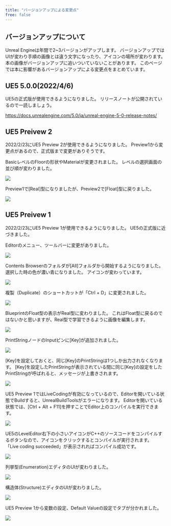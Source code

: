 ```yaml
---
title: "バージョンアップによる変更点"
free: false
---
```


## バージョンアップについて

Unreal Engineは年間で2~3バージョンがアップします。
バージョンアップではUIが変わり手順の画像とは違う文字になったり、アイコンの場所が変わります。
本の画像がバージョンアップに追いついていないことがあります。
このページでは本に影響があるバージョンアップによる変更点をまとめています。

## UE5 5.0.0(2022/4/6)

UE5の正式版が使用できるようになりました。
リリースノートが公開されているので一読しましょう。

https://docs.unrealengine.com/5.0/ja/unreal-engine-5-0-release-notes/

## UE5 Preivew 2

2022/2/23にUE5 Preview 2が使用できるようになりました。
Preview1から変更点があるので、正式版まで変更がありそうです。

BasicレベルのFloorの形状やMaterialが変更されました。
レベルの選択画面の並び順が変わりました。

![](/images/books/ue5_starter_cpp_and_bp_001/chap_00_version_update/2022-03-09-06-03-22.png)

Preview1で[Real]型になりましたが、Preview2で[Float]型に戻りました。

![](/images/books/ue5_starter_cpp_and_bp_001/chap_00_version_update/2022-03-09-06-11-20.png)

## UE5 Preivew 1

2022/2/23にUE5 Preview 1が使用できるようになりました。
UE5の正式版に近づきました。

Editorのメニュー、ツールバーに変更がありました。

![](/images/books/ue5_starter_cpp_and_bp_001/chap_00_version_update/2022-03-05-09-25-26.png)

Contents Browserのフォルダが[All]フォルダから開始するようになりました。
選択した時の色が濃い青になりました。
アイコンが変わっています。

![](/images/books/ue5_starter_cpp_and_bp_001/chap_00_version_update/2022-03-05-09-31-47.png)

複製（Duplicate）のショートカットが「Ctrl + D」に変更されました。

![](/images/books/ue5_starter_cpp_and_bp_001/chap_00_version_update/2022-03-05-10-35-55.png)

BlueprintのFloat型の表示がReal型に変わりました。
これはFloat型に戻るのではないかと思いますが、Real型で学習できるように画像を編集します。

![](/images/books/ue5_starter_cpp_and_bp_001/chap_00_version_update/2022-03-05-09-36-35.png)

PrintStringノードのInputピンに[Key]が追加されました。

![](/images/books/ue5_starter_cpp_and_bp_001/chap_00_version_update/2022-03-05-09-40-20.png)

[Key]を設定しておくと、同じ[Key]のPrintStringは1つしか出力されなくなります。
[Key]を設定したPrintStringが表示されている間に同じ[Key]の設定をしたPrintStringが呼ばれると、メッセージが上書きされます。

![](/images/books/ue5_starter_cpp_and_bp_001/chap_00_version_update/2022-03-05-09-41-22.png)

UE5 Preview 1ではLiveCodingが有効になっているので、Editorを開いている状態でBuildすると、UnrealBuildToolsがエラーになります。
Editorを開いている状態では、[Ctrl + Alt + F11]を押すことでEditor上のコンパイルを実行できます。

![](/images/books/ue5_starter_cpp_and_bp_001/chap_02_cpp-print_string/2022-02-23-10-35-35.png)

UE5のLevelEditor右下の小さいアイコンがC++のソースコードをコンパイルするボタンなので、アイコンをクリックするとコンパイルが実行されます。
「Live coding succeeded」が表示されればコンパイル成功です。

![](/images/books/ue5_starter_cpp_and_bp_001/chap_02_cpp-print_string/2022-02-23-10-58-50.png)

列挙型(Enumeration)エディタのUIが変わりました。

![](/images/books/ue5_starter_cpp_and_bp_001/chap_00_version_update/2022-03-05-16-24-36.png)

構造体(Structure)エディタのUIが変わりました。

![](/images/books/ue5_starter_cpp_and_bp_001/chap_02_bp-structure/2022-02-05-06-00-20.png)

UE5 Preview 1から変数の設定、Default Valueの設定でタブが分かれました。

![](/images/books/ue5_starter_cpp_and_bp_001/chap_00_version_update/2022-03-06-19-23-24.png)

